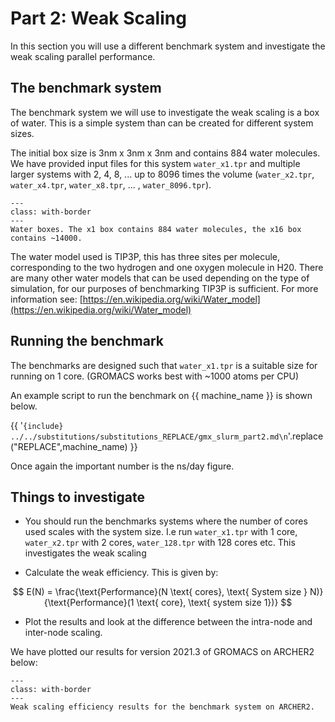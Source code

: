 # Part 2: Weak Scaling

In this section you will use a different benchmark system and investigate the weak scaling parallel performance.

## The benchmark system

The benchmark system we will use to investigate the weak scaling is a box of water. This is a simple system than can be created for different system sizes.

The initial box size is 3nm x 3nm x 3nm and contains 884 water molecules. We have provided input files for this system ``water_x1.tpr`` and multiple larger systems with 2, 4, 8, ... up to 8096 times the volume (``water_x2.tpr``, ``water_x4.tpr``, ``water_x8.tpr``, ... , ``water_8096.tpr``).

```{figure} ./images/gmx_water.png
---
class: with-border
---
Water boxes. The x1 box contains 884 water molecules, the x16 box contains ~14000.
```


The water model used is TIP3P, this has three sites per molecule, corresponding to the two hydrogen and one oxygen molecule in H20. There are many other water models that can be used depending on the type of simulation, for our purposes of benchmarking TIP3P is sufficient. For more information see:
[https://en.wikipedia.org/wiki/Water_model](https://en.wikipedia.org/wiki/Water_model)

## Running the benchmark

The benchmarks are designed such that ``water_x1.tpr`` is a suitable size for running on 1 core. (GROMACS works best with ~1000 atoms per CPU)

An example script to run the benchmark on {{ machine_name }} is shown below.

{{  '```{include} ../../substitutions/substitutions_REPLACE/gmx_slurm_part2.md\n```'.replace("REPLACE",machine_name) }}

Once again the important number is the ns/day figure.


## Things to investigate
- You should run the benchmarks systems where the number of cores used scales with the system size. I.e run ``water_x1.tpr`` with 1 core, ``water_x2.tpr`` with 2 cores, ``water_128.tpr`` with 128 cores etc. This investigates the weak scaling

- Calculate the weak efficiency. This is given by:

$$
E(N) = \frac{\text{Performance}(N \text{ cores}, \text{ System size } N)}{\text{Performance}(1 \text{ core}, \text{ system size 1})}
$$



- Plot the results and look at the difference between the intra-node and inter-node scaling.

We have plotted our results for version 2021.3 of GROMACS on ARCHER2 below:

```{figure} ./images/gmx_weak_scaling.svg
---
class: with-border
---
Weak scaling efficiency results for the benchmark system on ARCHER2. 
```
